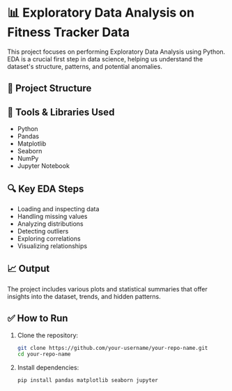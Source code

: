 # 📊 Exploratory Data Analysis on Fitness Tracker Data 

This project focuses on performing Exploratory Data Analysis using Python. EDA is a crucial first step in data science, helping us understand the dataset's structure, patterns, and potential anomalies.

## 📁 Project Structure


## 🧰 Tools & Libraries Used

- Python
- Pandas
- Matplotlib
- Seaborn
- NumPy
- Jupyter Notebook

## 🔍 Key EDA Steps

- Loading and inspecting data
- Handling missing values
- Analyzing distributions
- Detecting outliers
- Exploring correlations
- Visualizing relationships

## 📈 Output

The project includes various plots and statistical summaries that offer insights into the dataset, trends, and hidden patterns.

## ✅ How to Run

1. Clone the repository:
   ```bash
   git clone https://github.com/your-username/your-repo-name.git
   cd your-repo-name

2. Install dependencies:
   ```bash
   pip install pandas matplotlib seaborn jupyter
